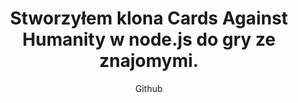 ---
emoji: "🃏"
thumbnail: "cards.png"
title: "Stworzyłem klona Cards Against Humanity w node.js do gry ze znajomymi."
summary: "Hobbystyczny projekt open-source z kodem źródłowym dostępnym na moim Githubie - zapraszam do korzystania!"
subtitle: "Github"
github: "https://github.com/asdfMaciej/cah"
weight: 8
---
